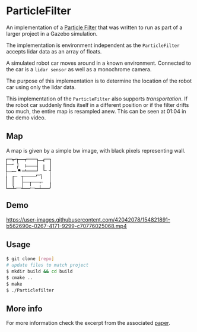 # ParticleFilter

An implementation of a [Particle Filter](https://en.wikipedia.org/wiki/Particle_filter) that was written to run as part of a larger project in a Gazebo simulation. 

The implementation is environment independent as the `ParticleFilter` accepts lidar data as an array of floats.

A simulated robot car moves around in a known environment. Connected to the car is a `lidar sensor` as well as a monochrome camera.

The purpose of this implementation is to determine the location of the robot car using only the lidar data.

This implementation of the `ParticleFilter` also supports *transportation*. If the robot car suddenly finds itself in a different position or if the filter drifts too much, the entire map is resampled anew. This can be seen at 01:04 in the demo video.

## Map
A map is given by a simple bw image, with black pixels representing wall.

<img src=floor_plan.png>

## Demo
https://user-images.githubusercontent.com/42042078/154821891-b562690c-0267-4171-9299-c70776025068.mp4

## Usage

```bash
$ git clone [repo] 
# update files to match project
$ mkdir build && cd build
$ cmake ..
$ make
$ ./Particlefilter
```

## More info
For more information check the excerpt from the associated [paper](pf_paper.pdf).
